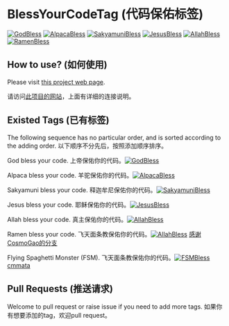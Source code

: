 # BlessYourCodeTag (代码保佑标签)
[![GodBless](https://cdn.rawgit.com/LunaGao/BlessYourCodeTag/master/tags/god.svg)](https://github.com/LunaGao/BlessYourCodeTag)
[![AlpacaBless](https://cdn.rawgit.com/LunaGao/BlessYourCodeTag/master/tags/alpaca.svg)](https://github.com/LunaGao/BlessYourCodeTag)
[![SakyamuniBless](https://cdn.rawgit.com/LunaGao/BlessYourCodeTag/master/tags/sakyamuni.svg)](https://github.com/LunaGao/BlessYourCodeTag)
[![JesusBless](https://cdn.rawgit.com/LunaGao/BlessYourCodeTag/master/tags/jesus.svg)](https://github.com/LunaGao/BlessYourCodeTag)
[![AllahBless](https://cdn.rawgit.com/LunaGao/BlessYourCodeTag/master/tags/allah.svg)](https://github.com/LunaGao/BlessYourCodeTag)
[![RamenBless](https://cdn.rawgit.com/LunaGao/BlessYourCodeTag/master/tags/ramen.svg)](https://github.com/LunaGao/BlessYourCodeTag)


## How to use? (如何使用)
Please visit [this project web page](http://lunagao.github.io/BlessYourCodeTag/).

请访问[此项目的网站](http://lunagao.github.io/BlessYourCodeTag/)，上面有详细的连接说明。


## Existed Tags (已有标签)
The following sequence has no particular order, and is sorted according to the adding order.
以下顺序不分先后，按照添加顺序排序。


God bless your code. 上帝保佑你的代码。[![GodBless](https://cdn.rawgit.com/LunaGao/BlessYourCodeTag/master/tags/god.svg)](https://github.com/LunaGao/BlessYourCodeTag)

Alpaca bless your code. 羊驼保佑你的代码。[![AlpacaBless](https://cdn.rawgit.com/LunaGao/BlessYourCodeTag/master/tags/alpaca.svg)](https://github.com/LunaGao/BlessYourCodeTag)

Sakyamuni bless your code. 释迦牟尼保佑你的代码。[![SakyamuniBless](https://cdn.rawgit.com/LunaGao/BlessYourCodeTag/master/tags/sakyamuni.svg)](https://github.com/LunaGao/BlessYourCodeTag)

Jesus bless your code. 耶稣保佑你的代码。[![JesusBless](https://cdn.rawgit.com/LunaGao/BlessYourCodeTag/master/tags/jesus.svg)](https://github.com/LunaGao/BlessYourCodeTag)

Allah bless your code. 真主保佑你的代码。[![AllahBless](https://cdn.rawgit.com/LunaGao/BlessYourCodeTag/master/tags/allah.svg)](https://github.com/LunaGao/BlessYourCodeTag)

Ramen bless your code. 飞天面条教保佑你的代码。[![AllahBless](https://cdn.rawgit.com/LunaGao/BlessYourCodeTag/master/tags/ramen.svg)](https://github.com/LunaGao/BlessYourCodeTag)
[感谢CosmoGao的分支](https://github.com/CosmoGao/BlessYourCodeTag)

Flying Spaghetti Monster (FSM). 飞天面条教保佑你的代码。[![FSMBless](https://cdn.rawgit.com/LunaGao/BlessYourCodeTag/master/tags/fsm.svg)](https://github.com/LunaGao/BlessYourCodeTag)
[cmmata](https://github.com/cmmata/BlessYourCodeTag)

## Pull Requests (推送请求)
Welcome to pull request or raise issue if you need to add more tags.
如果你有想要添加的tag，欢迎pull request。
